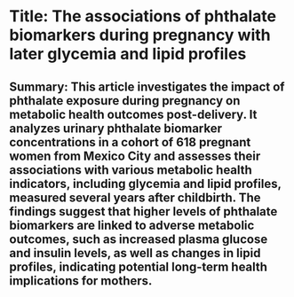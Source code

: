 # Title: The associations of phthalate biomarkers during pregnancy with later glycemia and lipid profiles

## Summary: This article investigates the impact of phthalate exposure during pregnancy on metabolic health outcomes post-delivery. It analyzes urinary phthalate biomarker concentrations in a cohort of 618 pregnant women from Mexico City and assesses their associations with various metabolic health indicators, including glycemia and lipid profiles, measured several years after childbirth. The findings suggest that higher levels of phthalate biomarkers are linked to adverse metabolic outcomes, such as increased plasma glucose and insulin levels, as well as changes in lipid profiles, indicating potential long-term health implications for mothers.